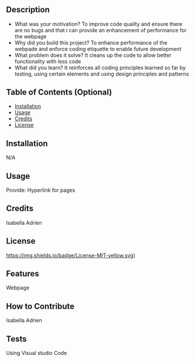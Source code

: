 # <Challenge-1-Code-Refactor>

## Description
- What was your motivation? To improve code quality and ensure there are no bugs and that i can provide an enhancement of performance for the webpage
- Why did you build this project? To enhance performance of the webpade and enforce coding etiquette to enable future development
- What problem does it solve? It cleans up the code to allow better functionality with less code
- What did you learn? It reinforces all coding principles learned so far by testing, using certain elements and using design principles and patterns 

## Table of Contents (Optional)

- [Installation](N/A)
- [Usage](#usage)
- [Credits](#credits)
- [License](#license)

## Installation

N/A

## Usage

Provide: Hyperlink for pages

## Credits

Isabella Adrien 

## License

[https://img.shields.io/badge/License-MIT-yellow.svg)](https://opensource.org/licenses/MIT)


## Features

Webpage

## How to Contribute

Isabella Adrien

## Tests

Using Visual studio Code

